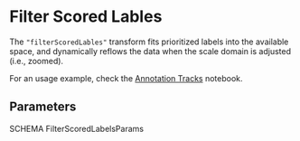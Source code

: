 # Filter Scored Lables

The `"filterScoredLables"` transform fits prioritized labels into the available
space, and dynamically reflows the data when the scale domain is adjusted (i.e.,
zoomed).

For an usage example, check the [Annotation
Tracks](https://observablehq.com/@tuner/annotation-tracks?collection=@tuner/genomespy)
notebook.

## Parameters

SCHEMA FilterScoredLabelsParams
